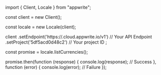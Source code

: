 import { Client, Locale } from "appwrite";

const client = new Client();

const locale = new Locale(client);

client
    .setEndpoint('https://<REGION>.cloud.appwrite.io/v1') // Your API Endpoint
    .setProject('5df5acd0d48c2') // Your project ID
;

const promise = locale.listCurrencies();

promise.then(function (response) {
    console.log(response); // Success
}, function (error) {
    console.log(error); // Failure
});
